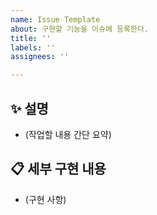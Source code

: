 ```yaml
---
name: Issue Template
about: 구현할 기능을 이슈에 등록한다.
title: ''
labels: ''
assignees: ''

---
```


## ✨ 설명

<!-- 
어떤 기능을 구현하려는지 명확하고 간결하게 설명해주세요.
-->

- (작업할 내용 간단 요약)

## 📋 세부 구현 내용

<!-- 
구현해야 할 세부 항목이나 고려할 사항이 있다면 작성해주세요.
-->

- (구현 사항)
